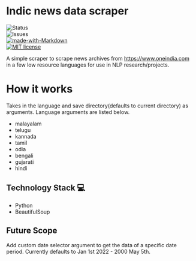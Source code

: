 # Indic news data scraper

![Status](https://img.shields.io/badge/status-completed-yellow)<br>
![Issues](https://img.shields.io/badge/issues-0-blue)<br>
[![made-with-Markdown](https://img.shields.io/badge/Made%20with-Markdown-1f425f.svg)](http://commonmark.org)<br>
[![MIT license](https://img.shields.io/badge/License-MIT-blue.svg)](https://lbesson.mit-license.org/)<br>

A simple scraper to scrape news archives from https://www.oneindia.com in a few low resource languages for use in NLP research/projects.

# How it works
Takes in the language and save directory(defaults to current directory) as arguments. Language arguments are listed below.
<ul>
  <li>malayalam</li>
  <li>telugu</li>
  <li>kannada</li>
  <li>tamil</li>
  <li>odia</li>
  <li>bengali</li>
  <li>gujarati</li>
  <li>hindi</li>
</ul> 

## Technology Stack 💻
- Python
- BeautifulSoup


## Future Scope

Add custom date selector argument to get the data of a specific date period. Currently defaults to Jan 1st 2022 - 2000 May 5th.